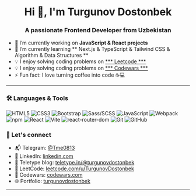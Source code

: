 <h1 align="center">Hi 👋, I'm Turgunov Dostonbek</h1>
<h3 align="center">A passionate Frontend Developer from Uzbekistan</h3>

- 🔭 I’m currently working on **JavaScript & React projects**
- 🌱 I’m currently learning ** Next.js & TypeScript & Tailwind CSS & Algorithm & Data Structures **
- 💡 I enjoy solving coding problems on [*** Leetcode ***](https://leetcode.com/TurgunovDostonbek/)
- 💡 I enjoy solving coding problems on [*** Codewars ***](https://www.codewars.com/dashboard)
- ⚡ Fun fact: I love turning coffee into code ☕️💻
---

### 🛠️ Languages & Tools

<p align="left">
  <img src="https://img.shields.io/badge/HTML5-E34F26?style=for-the-badge&logo=html5&logoColor=white" alt="HTML5">
  <img src="https://img.shields.io/badge/CSS3-1572B6?style=for-the-badge&logo=css3&logoColor=white" alt="CSS3"/>
  <img src="https://img.shields.io/badge/Bootstrap-563D7C?style=for-the-badge&logo=bootstrap&logoColor=white" alt="Bootstrap"/>
  <img src="https://img.shields.io/badge/Sass-CC6699?style=for-the-badge&logo=sass&logoColor=white" alt="Sass/SCSS"/>
  <img src="https://img.shields.io/badge/JavaScript-F7DF1E?style=for-the-badge&logo=javascript&logoColor=black" alt="JavaScript"/>
  <img src="https://img.shields.io/badge/Webpack-8DD6F9?style=for-the-badge&logo=webpack&logoColor=white" alt="Webpack"/>
  <img src="https://img.shields.io/badge/npm-CB3837?style=for-the-badge&logo=npm&logoColor=white" alt="npm"/>
  <img src="https://img.shields.io/badge/React-20232A?style=for-the-badge&logo=react&logoColor=61DAFB" alt="React"/>
  <img src="https://img.shields.io/badge/Vite-646CFF?style=for-the-badge&logo=vite&logoColor=white" alt="Vite"/>
  <img src="https://img.shields.io/badge/react--router--dom-CA4245?style=for-the-badge&logo=react-router&logoColor=white" alt="react-router-dom"/>
  <img src="https://img.shields.io/badge/Git-F05032?style=for-the-badge&logo=git&logoColor=white" alt="Git"/>
  <img src="https://img.shields.io/badge/GitHub-181717?style=for-the-badge&logo=github&logoColor=white" alt="GitHub"/>
</p>





### 🔗 Let's connect

- 📬 Telegram: [@Tme0813](https://t.me/Tme0813)
- 💼 LinkedIn: [linkedin.com](https://www.linkedin.com/feed/)
- 📝 Teletype blog: [teletype.in/@turgunovdostonbek](https://teletype.in/@turgunovdostonbek)
- 🧠 LeetCode: [leetcode.com/u/TurgunovDostonbek](https://leetcode.com/u/TurgunovDostonbek/)
- 🧩 Codewars: [codewars.com](https://www.codewars.com/dashboard)
- 🌐 Portfolio: [turgunovdostonbek](https://portfolio1398.vercel.app/)
  

---

